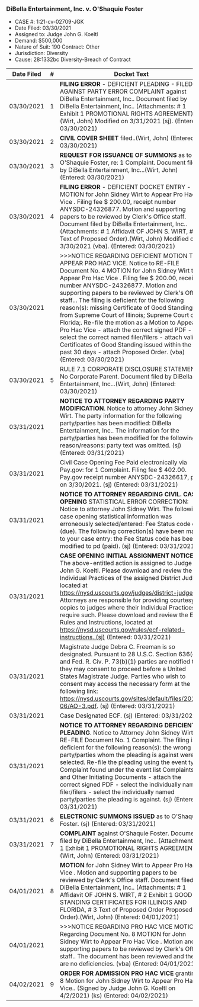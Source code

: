 ### DiBella Entertainment, Inc. v. O'Shaquie Foster

* CASE #: 1:21-cv-02709-JGK
* Date Filed: 03/30/2021
* Assigned to: Judge John G. Koeltl
* Demand: $500,000
* Nature of Suit: 190 Contract: Other
* Jurisdiction: Diversity
* Cause: 28:1332bc Diversity-Breach of Contract

| Date Filed        | #           | Docket Text  |
| ------------- |:-------------:| -----|
| 03/30/2021  | 1 | **FILING ERROR** - DEFICIENT PLEADING - FILED AGAINST PARTY ERROR COMPLAINT against DiBella Entertainment, Inc.. Document filed by DiBella Entertainment, Inc.. (Attachments: # 1 Exhibit 1 PROMOTIONAL RIGHTS AGREEMENT).(Wirt, John) Modified on 3/31/2021 (sj). (Entered: 03/30/2021) |
| 03/30/2021 | 2 | **CIVIL COVER SHEET** filed..(Wirt, John) (Entered: 03/30/2021) |
| 03/30/2021 | 3 | **REQUEST FOR ISSUANCE OF SUMMONS** as to O'Shaquie Foster, re: 1 Complaint. Document filed by DiBella Entertainment, Inc...(Wirt, John) (Entered: 03/30/2021) |
| 03/30/2021 | 4 | **FILING ERROR** - DEFICIENT DOCKET ENTRY -MOTION for John Sidney Wirt to Appear Pro Hac Vice . Filing fee $ 200.00, receipt number ANYSDC-24326877. Motion and supporting papers to be reviewed by Clerk's Office staff. Document filed by DiBella Entertainment, Inc.. (Attachments: # 1 Affidavit OF JOHN S. WIRT, # 2 Text of Proposed Order).(Wirt, John) Modified on 3/30/2021 (vba). (Entered: 03/30/2021) |
| 03/30/2021 |  | >>>NOTICE REGARDING DEFICIENT MOTION TO APPEAR PRO HAC VICE. Notice to RE-FILE Document No. 4 MOTION for John Sidney Wirt to Appear Pro Hac Vice . Filing fee $ 200.00, receipt number ANYSDC-24326877. Motion and supporting papers to be reviewed by Clerk's Office staff... The filing is deficient for the following reason(s): missing Certificate of Good Standing from Supreme Court of Illinois; Supreme Court of Florida;. Re-file the motion as a Motion to Appear Pro Hac Vice - attach the correct signed PDF - select the correct named filer/filers - attach valid Certificates of Good Standing issued within the past 30 days - attach Proposed Order. (vba) (Entered: 03/30/2021) |
| 03/30/2021 | 5 | RULE 7.1 CORPORATE DISCLOSURE STATEMENT. No Corporate Parent. Document filed by DiBella Entertainment, Inc...(Wirt, John) (Entered: 03/30/2021) |
| 03/31/2021 |  | **NOTICE TO ATTORNEY REGARDING PARTY MODIFICATION**. Notice to attorney John Sidney Wirt. The party information for the following party/parties has been modified: DiBella Entertainment, Inc.. The information for the party/parties has been modified for the following reason/reasons: party text was omitted. (sj) (Entered: 03/31/2021) |
| 03/31/2021 |  | Civil Case Opening Fee Paid electronically via Pay.gov: for 1 Complaint. Filing fee $ 402.00. Pay.gov receipt number ANYSDC-24326617, paid on 3/30/2021. (sj) (Entered: 03/31/2021) |
| 03/31/2021 |  | **NOTICE TO ATTORNEY REGARDING CIVIL. CASE OPENING** STATISTICAL ERROR CORRECTION: Notice to attorney John Sidney Wirt. The following case opening statistical information was erroneously selected/entered: Fee Status code due (due). The following correction(s) have been made to your case entry: the Fee Status code has been modified to pd (paid). (sj) (Entered: 03/31/2021) |
| 03/31/2021 |  | **CASE OPENING INITIAL ASSIGNMENT NOTICE**: The above-entitled action is assigned to Judge John G. Koeltl. Please download and review the Individual Practices of the assigned District Judge, located at https://nysd.uscourts.gov/judges/district-judges. Attorneys are responsible for providing courtesy copies to judges where their Individual Practices require such. Please download and review the ECF Rules and Instructions, located at https://nysd.uscourts.gov/rules/ecf-related-instructions..(sj) (Entered: 03/31/2021) |
| 03/31/2021 |  | Magistrate Judge Debra C. Freeman is so designated. Pursuant to 28 U.S.C. Section 636(c) and Fed. R. Civ. P. 73(b)(1) parties are notified that they may consent to proceed before a United States Magistrate Judge. Parties who wish to consent may access the necessary form at the following link: https://nysd.uscourts.gov/sites/default/files/2018-06/AO-3.pdf. (sj) (Entered: 03/31/2021) |
| 03/31/2021 |  | Case Designated ECF. (sj) (Entered: 03/31/2021) |
| 03/31/2021 |  | **NOTICE TO ATTORNEY REGARDING DEFICIENT PLEADING**. Notice to Attorney John Sidney Wirt to RE-FILE Document No. 1 Complaint. The filing is deficient for the following reason(s): the wrong party/parties whom the pleading is against were selected. Re-file the pleading using the event type Complaint found under the event list Complaints and Other Initiating Documents - attach the correct signed PDF - select the individually named filer/filers - select the individually named party/parties the pleading is against. (sj) (Entered: 03/31/2021) |
| 03/31/2021 | 6 | **ELECTRONIC SUMMONS ISSUED** as to O'Shaquie Foster. (sj) (Entered: 03/31/2021) |
| 03/31/2021 | 7 | **COMPLAINT** against O'Shaquie Foster. Document filed by DiBella Entertainment, Inc.. (Attachments: # 1 Exhibit 1 PROMOTIONAL RIGHTS AGREEMENT).(Wirt, John) (Entered: 03/31/2021) |
| 04/01/2021 | 8 | **MOTION** for John Sidney Wirt to Appear Pro Hac Vice . Motion and supporting papers to be reviewed by Clerk's Office staff. Document filed by DiBella Entertainment, Inc.. (Attachments: # 1 Affidavit OF JOHN S. WIRT, # 2 Exhibit 1 GOOD STANDING CERTIFICATES FOR ILLINOIS AND FLORIDA, # 3 Text of Proposed Order Proposed Order).(Wirt, John) (Entered: 04/01/2021) |
| 04/01/2021 |  | >>>NOTICE REGARDING PRO HAC VICE MOTION. Regarding Document No. 8 MOTION for John Sidney Wirt to Appear Pro Hac Vice . Motion and supporting papers to be reviewed by Clerk's Office staff.. The document has been reviewed and there are no deficiencies. (vba) (Entered: 04/01/2021) |
| 04/02/2021 | 9 | **ORDER FOR ADMISSION PRO HAC VICE** granting 8 Motion for John Sidney Wirt to Appear Pro Hac Vice.. (Signed by Judge John G. Koeltl on 4/2/2021) (ks) (Entered: 04/02/2021) |
